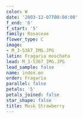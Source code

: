 ```yaml
---
color: W
date: '2003-12-07T00:00:00'
f_end: '6'
f_start: '5'
family: Rosaceae
flower_type: C
image:
- M_3-5367_IMG.JPG
latin: Fragaria moschata
lead: M_3-5367_IMG.JPG
lead_sample: false
name: index.en
order: Fragaria
parallel: false
petals: '5'
petals_joined: false
star_shape: false
title: Musk Strawberry
---
```

